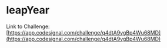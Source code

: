 # leapYear

Link to Challenge: [https://app.codesignal.com/challenge/q4dtA9vgBp4Wu68MD](https://app.codesignal.com/challenge/q4dtA9vgBp4Wu68MD)